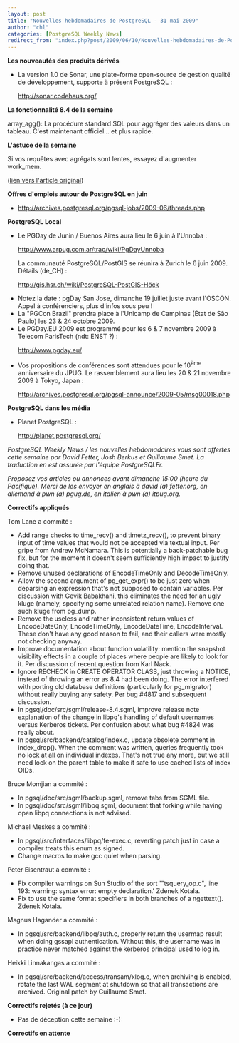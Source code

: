 ```yaml
---
layout: post
title: "Nouvelles hebdomadaires de PostgreSQL - 31 mai 2009"
author: "chl"
categories: [PostgreSQL Weekly News]
redirect_from: "index.php?post/2009/06/10/Nouvelles-hebdomadaires-de-PostgreSQL-31-mai-2009"
---
```



<p><strong>Les nouveautés des produits dérivés</strong></p>

<ul>

<li>La version 1.0 de Sonar, une plate-forme open-source de gestion qualité de développement, supporte à présent PostgreSQL&nbsp;:

<a target="_blank" href="http://sonar.codehaus.org/">http://sonar.codehaus.org/</a></li>

</ul>

<p><strong>La fonctionnalit&eacute; 8.4 de la semaine</strong></p>

<p>array_agg(): La procédure standard SQL pour aggréger des valeurs dans un tableau. C'est maintenant officiel... et plus rapide.</p>

<p><strong>L'astuce de la semaine</strong></p>

<p>Si vos requêtes avec agrégats sont lentes, essayez d'augmenter work_mem.</p>

<p>(<a target="_blank" href="http://www.postgresql.org/community/weeklynews/pwn20090531">lien vers l'article original</a>)</p>

<!--more-->


<p><strong>Offres d'emplois autour de PostgreSQL en juin</strong></p>

<ul>

<li><a target="_blank" href="http://archives.postgresql.org/pgsql-jobs/2009-06/threads.php">http://archives.postgresql.org/pgsql-jobs/2009-06/threads.php</a></li>

</ul>

<p><strong>PostgreSQL Local</strong></p>

<ul>

<li>Le PGDay de Junin / Buenos Aires aura lieu le 6 juin à l'Unnoba&nbsp;:

<a target="_blank" href="http://www.arpug.com.ar/trac/wiki/PgDayUnnoba">http://www.arpug.com.ar/trac/wiki/PgDayUnnoba</a></li>

<li style="list-style-type: none; list-style-image: none; list-style-position: outside; display: inline;">

<p>La communauté PostgreSQL/PostGIS se réunira à Zurich le 6 juin 2009. Détails (de_CH)&nbsp;:

<a target="_blank" href="http://gis.hsr.ch/wiki/PostgreSQL-PostGIS-H%C3%B6ck">http://gis.hsr.ch/wiki/PostgreSQL-PostGIS-Höck</a></p>

</li>

<li>Notez la date&nbsp;: pgDay San Jose, dimanche 19 juillet juste avant l'OSCON. Appel à conférenciers, plus d'infos sous peu&nbsp;!</li>

<li>La "PGCon Brazil" prendra place à l'Unicamp de Campinas (État de São Paulo) les 23 &amp; 24 octobre 2009.</li>

<li>Le PGDay.EU 2009 est programmé pour les 6 &amp; 7 novembre 2009 à Telecom ParisTech (ndt: ENST ?)&nbsp;:

<a target="_blank" href="http://www.pgday.eu/">http://www.pgday.eu/</a></li>

<li>Vos propositions de conférences sont attendues pour le 10<sup>ème</sup> anniversaire du JPUG. Le rassemblement aura lieu les 20 &amp; 21 novembre 2009 à Tokyo, Japan&nbsp;:

<a target="_blank" href="http://archives.postgresql.org/pgsql-announce/2009-05/msg00018.php">http://archives.postgresql.org/pgsql-announce/2009-05/msg00018.php</a></li>

</ul>

<p><strong>PostgreSQL dans les média</strong></p>

<ul>

<li>Planet PostgreSQL&nbsp;:

<a target="_blank" href="http://planet.postgresql.org/">http://planet.postgresql.org/</a></li>

</ul>

<p><em>PostgreSQL Weekly News / les nouvelles hebdomadaires vous sont offertes cette semaine par David Fetter, Josh Berkus et Guillaume Smet. La traduction en est assurée par l'équipe PostgreSQLFr.</em></p>

<p><em>Proposez vos articles ou annonces avant dimanche 15:00 (heure du Pacifique). Merci de les envoyer en anglais à david (a) fetter.org, en allemand à pwn (a) pgug.de, en italien à pwn (a) itpug.org.</em></p>

<p><strong>Correctifs appliqués</strong></p>

<p>Tom Lane a commité&nbsp;:</p>

<ul>

<li>Add range checks to time_recv() and timetz_recv(), to prevent binary input of time values that would not be accepted via textual input. Per gripe from Andrew McNamara. This is potentially a back-patchable bug fix, but for the moment it doesn't seem sufficiently high impact to justify doing that.</li>

<li>Remove unused declarations of EncodeTimeOnly and DecodeTimeOnly.</li>

<li>Allow the second argument of pg_get_expr() to be just zero when deparsing an expression that's not supposed to contain variables. Per discussion with Gevik Babakhani, this eliminates the need for an ugly kluge (namely, specifying some unrelated relation name). Remove one such kluge from pg_dump.</li>

<li>Remove the useless and rather inconsistent return values of EncodeDateOnly, EncodeTimeOnly, EncodeDateTime, EncodeInterval. These don't have any good reason to fail, and their callers were mostly not checking anyway.</li>

<li>Improve documentation about function volatility: mention the snapshot visibility effects in a couple of places where people are likely to look for it. Per discussion of recent question from Karl Nack.</li>

<li>Ignore RECHECK in CREATE OPERATOR CLASS, just throwing a NOTICE, instead of throwing an error as 8.4 had been doing. The error interfered with porting old database definitions (particularly for pg_migrator) without really buying any safety. Per bug #4817 and subsequent discussion.</li>

<li>In pgsql/doc/src/sgml/release-8.4.sgml, improve release note explanation of the change in libpq's handling of default usernames versus Kerberos tickets. Per confusion about what bug #4824 was really about.</li>

<li>In pgsql/src/backend/catalog/index.c, update obsolete comment in index_drop(). When the comment was written, queries frequently took no lock at all on individual indexes. That's not true any more, but we still need lock on the parent table to make it safe to use cached lists of index OIDs.</li>

</ul>

<p>Bruce Momjian a commité&nbsp;:</p>

<ul>

<li>In pgsql/doc/src/sgml/backup.sgml, remove tabs from SGML file.</li>

<li>In pgsql/doc/src/sgml/libpq.sgml, document that forking while having open libpq connections is not advised.</li>

</ul>

<p>Michael Meskes a commité&nbsp;:</p>

<ul>

<li>In pgsql/src/interfaces/libpq/fe-exec.c, reverting patch just in case a compiler treats this enum as signed.</li>

<li>Change macros to make gcc quiet when parsing.</li>

</ul>

<p>Peter Eisentraut a commité&nbsp;:</p>

<ul>

<li>Fix compiler warnings on Sun Studio of the sort '"tsquery_op.c", line 193: warning: syntax error: empty declaration.' Zdenek Kotala.</li>

<li>Fix to use the same format specifiers in both branches of a ngettext(). Zdenek Kotala.</li>

</ul>

<p>Magnus Hagander a commité&nbsp;:</p>

<ul>

<li>In pgsql/src/backend/libpq/auth.c, properly return the usermap result when doing gssapi authentication. Without this, the username was in practice never matched against the kerberos principal used to log in.</li>

</ul>

<p>Heikki Linnakangas a commité&nbsp;:</p>

<ul>

<li>In pgsql/src/backend/access/transam/xlog.c, when archiving is enabled, rotate the last WAL segment at shutdown so that all transactions are archived. Original patch by Guillaume Smet.</li>

</ul>

<p><strong>Correctifs rejetés (à ce jour)</strong></p>

<ul>

<li>Pas de déception cette semaine&nbsp;:-)</li>

</ul>

<p><strong>Correctifs en attente</strong></p>